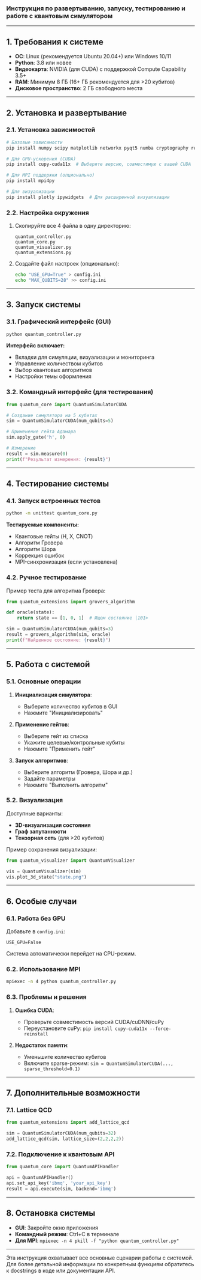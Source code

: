### Инструкция по развертыванию, запуску, тестированию и работе с квантовым симулятором

---

## 1. Требования к системе
- **ОС**: Linux (рекомендуется Ubuntu 20.04+) или Windows 10/11
- **Python**: 3.8 или новее
- **Видеокарта**: NVIDIA (для CUDA) с поддержкой Compute Capability 3.5+
- **RAM**: Минимум 8 ГБ (16+ ГБ рекомендуется для >20 кубитов)
- **Дисковое пространство**: 2 ГБ свободного места

---

## 2. Установка и развертывание

### 2.1. Установка зависимостей
```bash
# Базовые зависимости
pip install numpy scipy matplotlib networkx pyqt5 numba cryptography requests

# Для GPU-ускорения (CUDA)
pip install cupy-cuda11x  # Выберите версию, совместимую с вашей CUDA

# Для MPI поддержки (опционально)
pip install mpi4py

# Для визуализации
pip install plotly ipywidgets  # Для расширенной визуализации
```

### 2.2. Настройка окружения
1. Скопируйте все 4 файла в одну директорию:
   ```
   quantum_controller.py
   quantum_core.py
   quantum_visualizer.py
   quantum_extensions.py
   ```

2. Создайте файл настроек (опционально):
   ```bash
   echo "USE_GPU=True" > config.ini
   echo "MAX_QUBITS=28" >> config.ini
   ```

---

## 3. Запуск системы

### 3.1. Графический интерфейс (GUI)
```bash
python quantum_controller.py
```

**Интерфейс включает:**
- Вкладки для симуляции, визуализации и мониторинга
- Управление количеством кубитов
- Выбор квантовых алгоритмов
- Настройки темы оформления

### 3.2. Командный интерфейс (для тестирования)
```python
from quantum_core import QuantumSimulatorCUDA

# Создание симулятора на 5 кубитах
sim = QuantumSimulatorCUDA(num_qubits=5)

# Применение гейта Адамара
sim.apply_gate('h', 0)

# Измерение
result = sim.measure(0)
print(f"Результат измерения: {result}")
```

---

## 4. Тестирование системы

### 4.1. Запуск встроенных тестов
```bash
python -m unittest quantum_core.py
```

**Тестируемые компоненты:**
- Квантовые гейты (H, X, CNOT)
- Алгоритм Гровера
- Алгоритм Шора
- Коррекция ошибок
- MPI-синхронизация (если установлена)

### 4.2. Ручное тестирование
Пример теста для алгоритма Гровера:
```python
from quantum_extensions import grovers_algorithm

def oracle(state):
    return state == [1, 0, 1]  # Ищем состояние |101>

sim = QuantumSimulatorCUDA(num_qubits=3)
result = grovers_algorithm(sim, oracle)
print(f"Найденное состояние: {result}")
```

---

## 5. Работа с системой

### 5.1. Основные операции
1. **Инициализация симулятора**:
   - Выберите количество кубитов в GUI
   - Нажмите "Инициализировать"

2. **Применение гейтов**:
   - Выберите гейт из списка
   - Укажите целевые/контрольные кубиты
   - Нажмите "Применить гейт"

3. **Запуск алгоритмов**:
   - Выберите алгоритм (Гровера, Шора и др.)
   - Задайте параметры
   - Нажмите "Выполнить алгоритм"

### 5.2. Визуализация
Доступные варианты:
- **3D-визуализация состояния**
- **Граф запутанности**
- **Тензорная сеть** (для >20 кубитов)

Пример сохранения визуализации:
```python
from quantum_visualizer import QuantumVisualizer

vis = QuantumVisualizer(sim)
vis.plot_3d_state("state.png")
```

---

## 6. Особые случаи

### 6.1. Работа без GPU
Добавьте в `config.ini`:
```
USE_GPU=False
```
Система автоматически перейдет на CPU-режим.

### 6.2. Использование MPI
```bash
mpiexec -n 4 python quantum_controller.py
```

### 6.3. Проблемы и решения
1. **Ошибка CUDA**:
   - Проверьте совместимость версий CUDA/cuDNN/cuPy
   - Переустановите cuPy: `pip install cupy-cuda11x --force-reinstall`

2. **Недостаток памяти**:
   - Уменьшите количество кубитов
   - Включите sparse-режим: `sim = QuantumSimulatorCUDA(..., sparse_threshold=0.1)`

---

## 7. Дополнительные возможности

### 7.1. Lattice QCD
```python
from quantum_extensions import add_lattice_qcd

sim = QuantumSimulatorCUDA(num_qubits=32)
add_lattice_qcd(sim, lattice_size=(2,2,2,2))
```

### 7.2. Подключение к квантовым API
```python
from quantum_core import QuantumAPIHandler

api = QuantumAPIHandler()
api.set_api_key('ibmq', 'your_api_key')
result = api.execute(sim, backend='ibmq')
```

---

## 8. Остановка системы
- **GUI**: Закройте окно приложения
- **Командный режим**: Ctrl+C в терминале
- **Для MPI**: `mpiexec -n 4 pkill -f "python quantum_controller.py"`

---

Эта инструкция охватывает все основные сценарии работы с системой. Для более детальной информации по конкретным функциям обратитесь к docstrings в коде или документации API.